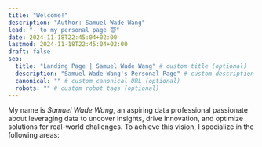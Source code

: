 ```yaml
---
title: "Welcome!"
description: "Author: Samuel Wade Wang"
lead: "- to my personal page 😇"
date: 2024-11-18T22:45:04+02:00
lastmod: 2024-11-18T22:45:04+02:00
draft: false
seo:
  title: "Landing Page | Samuel Wade Wang" # custom title (optional)
  description: "Samuel Wade Wang's Personal Page" # custom description (recommended)
  canonical: "" # custom canonical URL (optional)
  robots: "" # custom robot tags (optional)
---
```


My name is _Samuel Wade Wang_, an aspiring data professional passionate about leveraging data to uncover insights, drive innovation, and optimize solutions for real-world challenges. To achieve this vision, I specialize in the following areas:

